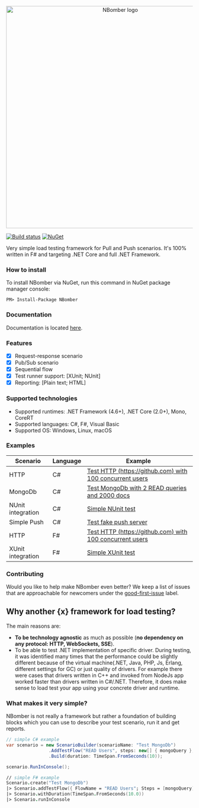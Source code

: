 <p align="center">
  <img src="https://github.com/PragmaticFlow/NBomber/blob/master/assets/nbomber_logo.png" alt="NBomber logo" width="600px"> 
</p>

[![Build status](https://ci.appveyor.com/api/projects/status/tkljm4xv423fnkoj?svg=true)](https://ci.appveyor.com/project/PragmaticFlowOrg/nbomber)
[![NuGet](https://img.shields.io/nuget/v/nbomber.svg)](https://www.nuget.org/packages/nbomber/)

Very simple load testing framework for Pull and Push scenarios. It's 100% written in F# and targeting .NET Core and full .NET Framework.

### How to install
To install NBomber via NuGet, run this command in NuGet package manager console:
```code
PM> Install-Package NBomber
```

### Documentation
Documentation is located [here](https://nbomber.com/documentation).

### Features
- [x] Request-response scenario
- [x] Pub/Sub scenario
- [x] Sequential flow
- [x] Test runner support: [XUnit; NUnit]
- [x] Reporting: [Plain text; HTML]

### Supported technologies
- Supported runtimes: .NET Framework (4.6+), .NET Core (2.0+), Mono, CoreRT
- Supported languages: C#, F#, Visual Basic
- Supported OS: Windows, Linux, macOS

### Examples
|Scenario|Language|Example|
|--|--|--|
| HTTP | C# | [Test HTTP (https://github.com) with 100 concurrent users](https://github.com/PragmaticFlow/NBomber/blob/master/examples/CSharp.Example.Http/Program.cs) |
| MongoDb | C# | [Test MongoDb with 2 READ queries and 2000 docs](https://github.com/PragmaticFlow/NBomber/blob/master/examples/CSharp.Example.MongoDb/Program.cs) |
| NUnit integration | C# | [Simple NUnit test](https://github.com/PragmaticFlow/NBomber/blob/master/examples/CSharp.Example.NUnit/Tests.cs) |
| Simple Push | C# | [Test fake push server](https://github.com/PragmaticFlow/NBomber/blob/master/examples/CSharp.Example.SimplePush/Program.cs) |
| HTTP | F# | [Test HTTP (https://github.com) with 100 concurrent users](https://github.com/PragmaticFlow/NBomber/blob/master/examples/FSharp.Example.Http/Program.fs) |
| XUnit integration | F# | [Simple XUnit test](https://github.com/PragmaticFlow/NBomber/blob/master/examples/FSharp.Example.XUnit/Tests.fs) |

### Contributing
Would you like to help make NBomber even better? We keep a list of issues that are approachable for newcomers under the [good-first-issue](https://github.com/PragmaticFlow/NBomber/issues?q=is%3Aopen+is%3Aissue+label%3A%22good+first+issue%22) label.

## Why another {x} framework for load testing?
The main reasons are:
 - **To be technology agnostic** as much as possible (**no dependency on any protocol: HTTP, WebSockets, SSE**).
 - To be able to test .NET implementation of specific driver. During testing, it was identified many times that the performance could be slightly different because of the virtual machine(.NET, Java, PHP, Js, Erlang, different settings for GC) or just quality of drivers. For example there were cases that drivers written in C++ and invoked from NodeJs app worked faster than drivers written in C#/.NET. Therefore, it does make sense to load test your app using your concrete driver and runtime.

### What makes it very simple? 
NBomber is not really a framework but rather a foundation of building blocks which you can use to describe your test scenario, run it and get reports.
```csharp
// simple C# example
var scenario = new ScenarioBuilder(scenarioName: "Test MongoDb")                
                .AddTestFlow("READ Users", steps: new[] { mongoQuery }, concurrentCopies: 10)                
                .Build(duration: TimeSpan.FromSeconds(10));

scenario.RunInConsole();
```
```fsharp
// simple F# example
Scenario.create("Test MongoDb")
|> Scenario.addTestFlow({ FlowName = "READ Users"; Steps = [mongoQuery]; ConcurrentCopies = 10 })
|> Scenario.withDuration(TimeSpan.FromSeconds(10.0))
|> Scenario.runInConsole
```
